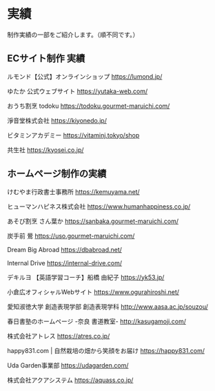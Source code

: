 # 実績

制作実績の一部をご紹介します。（順不同です。）

## ECサイト制作 実績

ルモンド【公式】オンラインショップ 
https://lumond.jp/

ゆたか 公式ウェブサイト
https://yutaka-web.com/

おうち割烹 todoku 
https://todoku.gourmet-maruichi.com/

淨音堂株式会社
https://kiyonedo.jp/

ビタミンアカデミー
https://vitaminj.tokyo/shop

共生社
https://kyosei.co.jp/


## ホームページ制作の実績

けむやま行政書士事務所
https://kemuyama.net/

ヒューマンハピネス株式会社
https://www.humanhappiness.co.jp/

あそび割烹 さん葉か
https://sanbaka.gourmet-maruichi.com/

炭手前 鷽
https://uso.gourmet-maruichi.com/

Dream Big Abroad 
https://dbabroad.net/

Internal Drive
https://internal-drive.com/

デキルヨ 【英語学習コーチ】船橋 由紀子
https://yk53.jp/

小倉広オフィシャルWebサイト
https://www.ogurahiroshi.net/

愛知淑徳大学
創造表現学部 創造表現学科
http://www.aasa.ac.jp/souzou/

春日書塾のホームページ -奈良 書道教室- 
http://kasugamoji.com/

株式会社アトレス 
https://atres.co.jp/

happy831.com | 自然栽培の畑から笑顔をお届け 
https://happy831.com/

Uda Garden事業部
https://udagarden.com/

株式会社アクアシステム
https://aquass.co.jp/
